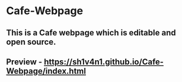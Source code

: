 # Cafe-Webpage
## This is a Cafe webpage which is editable and open source.
## Preview - https://sh1v4n1.github.io/Cafe-Webpage/index.html
